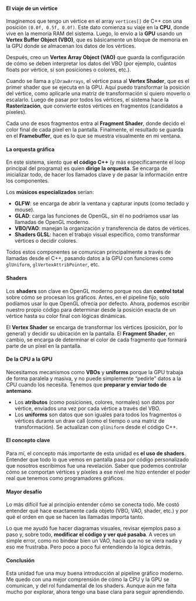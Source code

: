 #### El viaje de un vértice

Imaginemos que tengo un vértice en el array `vertices[]` de C++ con una posición `(0.0f, 0.5f, 0.0f)`. Este dato comienza su viaje en la **CPU**, donde vive en la memoria RAM del sistema. Luego, lo envío a la **GPU** usando un **Vertex Buffer Object (VBO)**, que es básicamente un bloque de memoria en la GPU donde se almacenan los datos de los vértices.

Después, creo un **Vertex Array Object (VAO)** que guarda la configuración de cómo se deben interpretar los datos del VBO (por ejemplo, cuántos floats por vértice, si son posiciones o colores, etc.).

Cuando se llama a `glDrawArrays`, el vértice pasa al **Vertex Shader**, que es el primer shader que se ejecuta en la GPU. Aquí puedo transformar la posición del vértice, como aplicarle una matriz de transformación si quiero moverlo o escalarlo. Luego de pasar por todos los vértices, el sistema hace la **Rasterización**, que convierte estos vértices en fragmentos (candidatos a píxeles).

Cada uno de esos fragmentos entra al **Fragment Shader**, donde decido el color final de cada píxel en la pantalla. Finalmente, el resultado se guarda en el **Framebuffer**, que es lo que se muestra visualmente en mi ventana.

#### La orquesta gráfica

En este sistema, siento que **el código C++** (y más específicamente el loop principal del programa) es quien **dirige la orquesta**. Se encarga de inicializar todo, de hacer los llamados clave y de pasar la información entre los componentes.

Los **músicos especializados** serían:

* **GLFW**: se encarga de abrir la ventana y capturar inputs (como teclado y mouse).
* **GLAD**: carga las funciones de OpenGL, sin él no podríamos usar las llamadas de OpenGL moderno.
* **VBO/VAO**: manejan la organización y transferencia de datos de vértices.
* **Shaders GLSL**: hacen el trabajo visual específico, como transformar vértices o decidir colores.

Todos estos componentes se comunican principalmente a través de llamadas desde el C++, pasando datos a la GPU con funciones como `glUniform`, `glVertexAttribPointer`, etc.

#### Shaders

Los **shaders** son clave en OpenGL moderno porque nos dan **control total** sobre cómo se procesan los gráficos. Antes, en el pipeline fijo, solo podíamos usar lo que OpenGL ofrecía por defecto. Ahora, podemos escribir nuestro propio código para determinar desde la posición exacta de un vértice hasta su color final con lógicas dinámicas.

El **Vertex Shader** se encarga de transformar los vértices (posición, por lo general) y decidir su ubicación en la pantalla.
El **Fragment Shader**, en cambio, se encarga de determinar el color de cada fragmento que formará parte de un píxel en la pantalla.

#### De la CPU a la GPU

Necesitamos mecanismos como **VBOs** y **uniforms** porque la GPU trabaja de forma paralela y masiva, y no puede simplemente “pedirle” datos a la CPU cuando los necesita. Tenemos que **preparar y enviar todo de antemano**.

* Los **atributos** (como posiciones, colores, normales) son datos por vértice, enviados una vez por cada vértice a través del VBO.
* Los **uniforms** son datos que son iguales para todos los fragmentos o vértices durante un draw call (como el tiempo o una matriz de transformación). Se actualizan con `glUniform` desde el código C++.

#### El concepto clave

Para mí, el concepto más importante de esta unidad es **el uso de shaders**. Entender que todo lo que vemos en pantalla pasa por código personalizado que nosotros escribimos fue una revelación. Saber que podemos controlar cómo se comportan vértices y píxeles a ese nivel me hizo entender el poder real que tenemos como programadores gráficos.


#### Mayor desafío

Lo más difícil fue al principio entender cómo se conecta todo. Me costó entender qué hace exactamente cada objeto (VBO, VAO, shader, etc.) y por qué el orden en que se hacen las llamadas importa tanto.

Lo que me ayudó fue hacer diagramas visuales, revisar ejemplos paso a paso y, sobre todo, **modificar el código y ver qué pasaba**. A veces un simple error, como no bindear bien un VAO, hacía que no se viera nada y eso me frustraba. Pero poco a poco fui entendiendo la lógica detrás.

#### Conclusión

Esta unidad fue una muy buena introducción al pipeline gráfico moderno. Me quedo con una mejor comprensión de cómo la CPU y la GPU se comunican, y del rol fundamental de los shaders. Aunque aún me falta mucho por explorar, ahora tengo una base clara para seguir aprendiendo.
